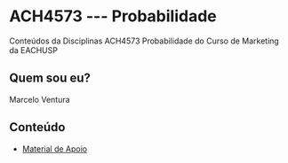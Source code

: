 # ACH4573 --- Probabilidade

Conteúdos da Disciplinas ACH4573 Probabilidade do Curso de Marketing da EACHUSP



## Quem sou eu?

Marcelo Ventura



## Conteúdo

- [Material de Apoio](aulas.html)

